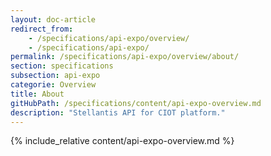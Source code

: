 ```yaml
---
layout: doc-article
redirect_from: 
    - /specifications/api-expo/overview/
    - /specifications/api-expo/
permalink: /specifications/api-expo/overview/about/
section: specifications
subsection: api-expo
categorie: Overview
title: About
gitHubPath: /specifications/content/api-expo-overview.md
description: "Stellantis API for CIOT platform."
---
```

{% include_relative content/api-expo-overview.md %}